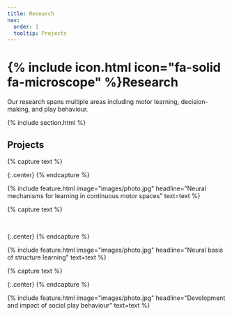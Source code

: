 ```yaml
---
title: Research
nav:
  order: 1
  tooltip: Projects
---
```


# {% include icon.html icon="fa-solid fa-microscope" %}Research

Our research spans multiple areas including motor learning, decision-making, and play behaviour.

{% include section.html %}

## Projects

{% capture text %}

{:.center}
{% endcapture %}

{%
  include feature.html
  image="images/photo.jpg"
  headline="Neural mechanisms for learning in continuous motor spaces"
  text=text
%}

{% capture text %}

<br>

{:.center}
{% endcapture %}

{%
  include feature.html
  image="images/photo.jpg"
  headline="Neural basis of structure learning"
  text=text
%}

{% capture text %}

{:.center}
{% endcapture %}

{%
  include feature.html
  image="images/photo.jpg"
  headline="Development and impact of social play behaviour"
  text=text
%}
